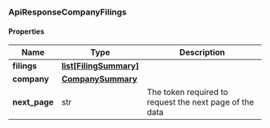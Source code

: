

[//]: # (CLASS:ApiResponseCompanyFilings)

[//]: # (KIND:object)

### ApiResponseCompanyFilings

#### Properties

[//]: # (START_DEFINITION)

Name | Type | Description
------------ | ------------- | -------------
**filings** | [**list[FilingSummary]**](FilingSummary.md) |  &nbsp;
**company** | [**CompanySummary**](CompanySummary.md) |  &nbsp;
**next_page** | str | The token required to request the next page of the data &nbsp;

[//]: # (END_DEFINITION)


[//]: # (CONTAINED_CLASS:FilingSummary)


[//]: # (CONTAINED_CLASS:CompanySummary)



